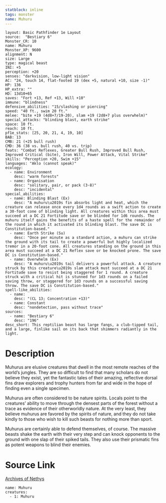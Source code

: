 ```yaml
---
statblock: inline
tags: monster
name: Muhuru
---
```

```statblock
layout: Basic Pathfinder 1e Layout
source:  "Bestiary 6"
Monster_CR: 10
name: Muhuru
Monster_XP: 9600
alignment: N
size: Large
type: magical beast
INI: +5
perception: +20
senses: "darkvision, low-light vision"
AC: "24, touch 14, flat-footed 19 (dex +5, natural +10, size -1)"
HP: 136
HP_extra: ""
HD: 13d10+65
saves: "Fort +13, Ref +13, Will +10"
immune: "blindness"
defensive_abilities: "15/slashing or piercing"
speed: "40 ft., swim 20 ft."
melee: "bite +19 (4d8+7/19-20), slam +19 (2d8+7 plus overwhelm)"
special_attacks: "blinding blast, earth strike"
space: 10 ft.
reach: 10 ft.
pf1e_stats: [25, 20, 21, 4, 19, 10]
BAB: 13
CMB: 21 (+25 bull rush)
CMD: 36 (38 vs. bull rush, 40 vs. trip)
feats: "Combat Reflexes, Greater Bull Rush, Improved Bull Rush, Improved Critical (bite), Iron Will, Power Attack, Vital Strike"
skills: "Perception +20, Swim +15"
languages: "Aklo (cannot speak)"
ecology:
  - name: Environment
    desc: "warm forests"
  - name: Organisation
    desc: "solitary, pair, or pack (3-8)"
    desc: "incidental"
special_abilities:
  - name: Blinding Blast (Ex)
    desc: "A muhuru\u2019s fin absorbs light and heat, which the creature can release once every 1d4 rounds as a swift action to create a 30-foot cone of blinding light. All creatures within this area must succeed at a DC 21 Fortitude save or be blinded for 1d6 rounds. The muhuru itself gains the benefits of a haste spell for the remainder of the round in which it activated its blinding blast. The save DC is Constitution-based."
  - name: Earth Strike (Su)
    desc: "Once per minute as a standard action, a muhuru can strike the ground with its tail to create a powerful but highly localized tremor in a 20-foot cone. All creatures standing on the ground in this area must succeed at a DC 21 Reflex save or be knocked prone. The save DC is Constitution-based."
  - name: Overwhelm (Ex)
    desc: "A muhuru\u2019s tail delivers a powerful attack. A creature struck by this creature\u2019s slam attack must succeed at a DC 21 Fortitude save to resist being staggered for 1 round. A creature struck with a critical hit is stunned for 1d3 rounds on a failed saving throw, or staggered for 1d3 rounds on a successful saving throw. The save DC is Constitution-based."
spell-like_abilities:
  - name:
    desc: "(CL 13; Concentration +13)"
  - name: Constant
    desc: "nondetection, pass without trace"
sources:
  - name: "Bestiary 6"
    desc: "196"
desc_short: This reptilian beast has large fangs, a club-tipped tail, and a large, finlike sail on its back that shimmers radiantly in the light.
```
# Description
Muhurus are elusive creatures that dwell in the most remote reaches of the world’s jungles. They are so difficult to find that many scholars do not believe they exist, yet the fantastic tales of their amazing, reflective dorsal fins draw explorers and trophy hunters from far and wide in the hope of finding even a single specimen. 

Muhurus are often considered to be nature spirits. Locals point to the creatures’ ability to move through the densest parts of the forest without a trace as evidence of their otherworldly nature. At the very least, they believe muhurus are favored by the spirits of nature, and they do not take kindly to those who wish to kill such beasts for nothing more than sport. 

Muhurus are certainly able to defend themselves, of course. The massive beasts shake the earth with their very step and can knock opponents to the ground with one slap of their spiked tails. They also use their prismatic fins as potent weapons to blind their enemies.
# Source Link
[Archives of Nethys](https://aonprd.com/MonsterDisplay.aspx?ItemName=Muhuru)
```encounter-table
name: Muhuru
creatures:
  - 1: Muhuru
```
